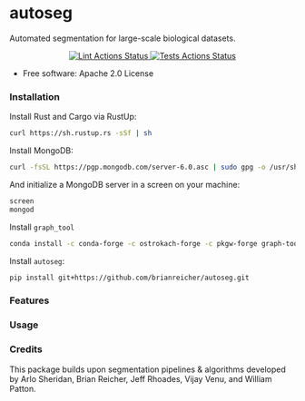 # autoseg

Automated segmentation for large-scale biological datasets.

<div align="center">
  <!-- Lint Actions -->
  <a href="https://github.com/htem/autoseg/actions/workflows/black.yml">
    <img src="https://github.com/htem/autoseg/actions/workflows/black.yml/badge.svg"
      alt="Lint Actions Status" />
  </a>
  <!-- Test Actions -->
  <a href="https://github.com/htem/autoseg/actions/workflows/tests.yml">
    <img src="https://github.com/htem/autoseg/actions/workflows/tests.yml/badge.svg"
      alt="Tests Actions Status" />
  </a>
</div>





* Free software: Apache 2.0 License

### Installation

Install Rust and Cargo via RustUp:

```bash
curl https://sh.rustup.rs -sSf | sh
```


Install MongoDB:

```bash
curl -fsSL https://pgp.mongodb.com/server-6.0.asc | sudo gpg -o /usr/share/keyrings/mongodb-server-6.0.gpg --dearmor
```


And initialize a MongoDB server in a screen on your machine:

```bash
screen
mongod
```

Install ``graph_tool``

```bash
conda install -c conda-forge -c ostrokach-forge -c pkgw-forge graph-tool
```


Install `autoseg`:

```bash
pip install git+https://github.com/brianreicher/autoseg.git
```

### Features


### Usage


### Credits

This package builds upon segmentation pipelines & algorithms developed by Arlo Sheridan, Brian Reicher, Jeff Rhoades, Vijay Venu, and William Patton.
